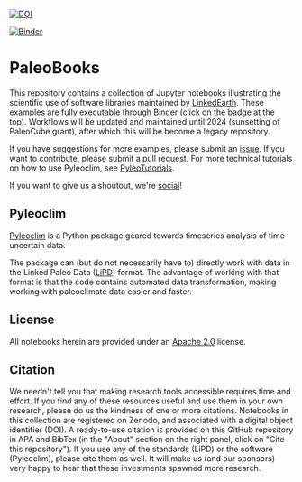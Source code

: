 [![DOI](https://zenodo.org/badge/246457932.svg)](https://zenodo.org/badge/latestdoi/246457932)

[![Binder](https://mybinder.org/badge_logo.svg)](https://mybinder.org/v2/gh/LinkedEarth/PaleoBooks/HEAD)

# PaleoBooks

This repository contains a collection of Jupyter notebooks illustrating the scientific use of software libraries maintained by [LinkedEarth](http://www.linked.earth). These examples are fully executable through Binder (click on the badge at the top). Workflows will be updated and maintained  until 2024 (sunsetting of PaleoCube grant), after which this will be become a legacy repository.

If you have suggestions for more examples, please submit an [issue](https://github.com/LinkedEarth/PaleoBooks/issues). If you want to contribute, please submit a pull request. For more technical tutorials on how to use Pyleoclim, see [PyleoTutorials](https://github.com/LinkedEarth/PyleoTutorials).

If you want to give us a shoutout, we're [social](https://twitter.com/Linked_Earth)!


## Pyleoclim

[Pyleoclim](https://pyleoclim-util.readthedocs.io/en/master/) is a Python package geared towards timeseries analysis of time-uncertain data.

The package can (but do not necessarily have to) directly work with data in the Linked Paleo Data ([LiPD](https://lipd.net)) format. The advantage of working with that format is that the code contains automated data transformation, making working with paleoclimate data easier and faster.

## License

All notebooks herein are provided under an [Apache 2.0](https://www.apache.org/licenses/LICENSE-2.0) license.

## Citation
We needn't tell you that making research tools accessible requires time and effort. If you find any of these resources useful and use them in your own research, please do us the kindness of one or more citations. Notebooks in this collection are registered on Zenodo, and associated with a digital object identifier (DOI).  A ready-to-use citation is provided on this GitHub repository in APA and BibTex (in the "About" section on the right panel, click on "Cite this repository"). If you use any of the standards (LiPD) or the software (Pyleoclim), please cite them as well. It will make us (and our sponsors) very happy to hear that these investments spawned more research.
